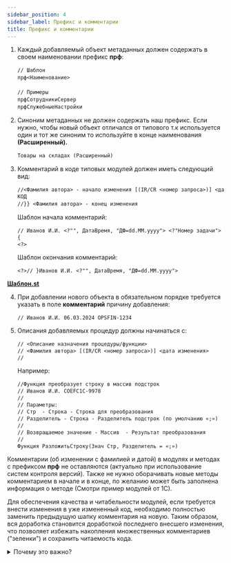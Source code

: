 ```yaml
---
sidebar_position: 4
sidebar_label: Префикс и комментарии
title: Префикс и комментарии
---
```

1. Каждый добавляемый объект метаданных должен содержать в своем наименовании префикс **прф**:

    ```txt
    // Шаблон
    прф<Наименование>

    // Примеры
    прфСотрудникиСервер
    прфСлужебныеНастройки
    ```

2. Синоним метаданных не должен содержать наш префикс.  Если нужно, чтобы новый объект отличался от типового т.к используется один и тот же синоним то используйте в конце наименования **(Расширенный).**

    ```txt
    Товары на складах (Расширенный)
    ```

3. Комментарий в коде типовых модулей должен иметь следующий вид:

    ```txt
    //<Фамилия автора> - начало изменения [(IR/CR <номер запроса>)] <дата изменения> {{
    КОД
    //}} <Фамилия автора> - конец изменения
    ```

    Шаблон начала комментарий:

    ```bsl
    // Иванов И.И. <?"", ДатаВремя, "ДФ=dd.MM.yyyy"> <?"Номер задачи"> {
    <?>
    ```

    Шаблон окончания комментарий:

    ```bsl
    <?>// }Иванов И.И. <?"", ДатаВремя, "ДФ=dd.MM.yyyy">
    ```

**[Шаблон.st](file/проект.st)**

4. При добавлении нового объекта в обязательном порядке требуется указать в поле **комментарий** причину добавления:

    ```bsl
    // Иванов И.И. 06.03.2024 OPSFIN-1234
    ```

5. Описания добавляемых процедур должны начинаться с:

    ```bsl
    // <Описание назначения процедуры/функции>
    // <Фамилия автора> [(IR/CR <номер запроса>)] <дата изменения>
    //
    ```

    Например:

    ```bsl
    //Функция преобразует строку в массив подстрок
    // Иванов И.И. COEFC1C-9978
    //
    // Параметры:
    // Стр  - Строка - Строка для преобразования
    // Разделитель - Строка - Разделитель подстрок (по умолчанию «;»)
    //
    // Возвращаемое значение - Массив  - Результат преобразования
    //
    Функция РазложитьСтроку(Знач Стр, Разделитель = «;»)
    ```

Комментарии (об изменении с фамилией и датой) в модулях и методах с префиксом **прф** не оставляются (актуально при использование систем контроля версий). Также не нужно оборачивать новые методы комментарием в начале и в конце, по желанию может быть заполнена информация о методе (Смотри пример модулей от 1С).

Для обеспечения качества и читабельности модулей, если требуется внести изменения в уже измененный код, необходимо полностью заменить предыдущую шапку комментария на новую. Таким образом, вся доработка становится доработкой последнего внесшего изменения, что позволяет избежать накопления множественных комментариев ("зеленки") и сохранить читаемость кода.

<details>
  <summary>Почему это важно?</summary>

![image](img/module-bsl-comments.png)

**Снижается читаемости кода**

Большое количество таких комментариев, особенно в относительно небольших методах, процедурах или функциях, действительно может значительно затруднить чтение и понимание самого кода.

**Избыточность информации**

Современные системы контроля версий, уже отслеживают изменения в коде с указанием автора и даты. Дублирование этой информации в виде комментариев в самом коде избыточно.

**Быстрое устаревание информации**

При активной разработке код может меняться несколько раз в день разными разработчиками. В этом случае комментарии с фамилиями и датами очень быстро устареют и потеряют актуальность.

**Нарушение принципов чистого кода**

Современные методологии разработки, такие как принципы чистого кода, рекомендуют избегать излишних комментариев и стремиться к написанию самодокументируемого кода за счет осмысленных имен переменных, методов и т.д.

**Отвлечение внимания**

Большое количество таких комментариев может отвлекать внимание разработчика от самой логики кода при чтении и изучении программы.

</details>
